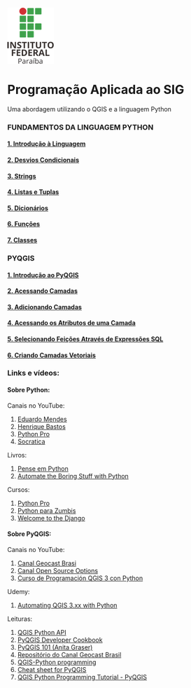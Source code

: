 ![ifpb](.pastes/ifpb.png)


# Programação Aplicada ao SIG
Uma abordagem utilizando o QGIS e a linguagem Python

### FUNDAMENTOS DA LINGUAGEM PYTHON

#### [1. Introdução à Linguagem][a]
#### [2. Desvios Condicionais][b]
#### [3. Strings][c]
#### [4. Listas e Tuplas][d]
#### [5. Dicionários][e]
#### [6. Funções][f]
#### [7. Classes][g]

### PYQGIS

#### [1. Introdução ao PyQGIS][1]
#### [2. Acessando Camadas][2]
#### [3. Adicionando Camadas][3]
#### [4. Acessando os Atributos de uma Camada][4]
#### [5. Selecionando Feições Através de Expressões SQL][5]
#### [6. Criando Camadas Vetoriais][6]


### Links e vídeos:

#### Sobre Python:
Canais no YouTube:
1. [Eduardo Mendes](https://www.youtube.com/channel/UCAaKeg-BocRqphErdtIUFFw)
2. [Henrique Bastos](https://www.youtube.com/user/henriquebastosnet)
3. [Python Pro](https://www.youtube.com/user/renzonuccitelli)
4. [Socratica](https://www.youtube.com/user/SocraticaStudios)

Livros:
1. [Pense em Python](https://penseallen.github.io/PensePython2e/)
2. [Automate the Boring Stuff with Python](http://automatetheboringstuff.com/)

Cursos:
1. [Python Pro](https://www.python.pro.br/)
2. [Python para Zumbis](https://www.pycursos.com/python-para-zumbis/)
3. [Welcome to the Django](https://henriquebastos.net/produtos/welcome-to-the-django/)

#### Sobre PyQGIS:

Canais no YouTube:

1. [Canal Geocast Brasi](https://www.youtube.com/channel/UCLAeX4dyujMoy4xqHvxSDpQ/featured)
2. [Canal Open Source Options](https://www.youtube.com/channel/UCOSeGDrlScCNgBcN5C8nTEw)
3. [Curso de Programación QGIS 3 con Python](https://www.youtube.com/user/UPM/search?query=pyqgis)

Udemy:

1. [Automating QGIS 3.xx with Python](https://www.udemy.com/course/automating-qgis-3xx-with-python/)

Leituras:

1. [QGIS Python API](https://qgis.org/pyqgis/master/)
2. [PyQGIS Developer Cookbook](https://docs.qgis.org/testing/en/docs/pyqgis_developer_cookbook/)
3. [PyQGIS 101 (Anita Graser)](https://anitagraser.com/pyqgis-101-introduction-to-qgis-python-programming-for-non-programmers/)
4. [Repositório do Canal Geocast Brasil](https://gitlab.com/geocastbrasil/livepyqgis)
5. [QGIS-Python programming](https://github.com/volaya/qgis-python-course)
6. [Cheat sheet for PyQGIS](https://docs.qgis.org/testing/en/docs/pyqgis_developer_cookbook/cheat_sheet.html)
7. [QGIS Python Programming Tutorial - PyQGIS](https://www.geodose.com/p/pyqgis.html)


[a]:1-introducao-a-linguagem.md
[b]:2-desvios-condicionais.md
[c]:3-strings.md
[d]:4-listas.md
[e]:5-dicionarios.md
[f]:6-funcoes.md
[g]:7-classes.md

[1]:1-introducao-ao-pyqgis.md
[2]:2-acessando-camadas.md
[3]:3-adicionando-camadas.md
[4]:4-acessando-os-atributos-de-uma-camada.md
[5]:5-selecionando-feicoes-atraves-de-expressoes-sql.md
[6]:6-criando-camadas-vetoriais.md




